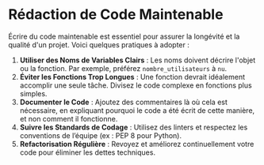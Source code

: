 # Rédaction de Code Maintenable

Écrire du code maintenable est essentiel pour assurer la longévité et la qualité d'un projet. Voici quelques pratiques à adopter :

1. **Utiliser des Noms de Variables Clairs** : Les noms doivent décrire l'objet ou la fonction. Par exemple, préférez `nombre_utilisateurs` à `nu`.
2. **Éviter les Fonctions Trop Longues** : Une fonction devrait idéalement accomplir une seule tâche. Divisez le code complexe en fonctions plus simples.
3. **Documenter le Code** : Ajoutez des commentaires là où cela est nécessaire, en expliquant pourquoi le code a été écrit de cette manière, et non comment il fonctionne.
4. **Suivre les Standards de Codage** : Utilisez des linters et respectez les conventions de l’équipe (ex : PEP 8 pour Python).
5. **Refactorisation Régulière** : Revoyez et améliorez continuellement votre code pour éliminer les dettes techniques.
